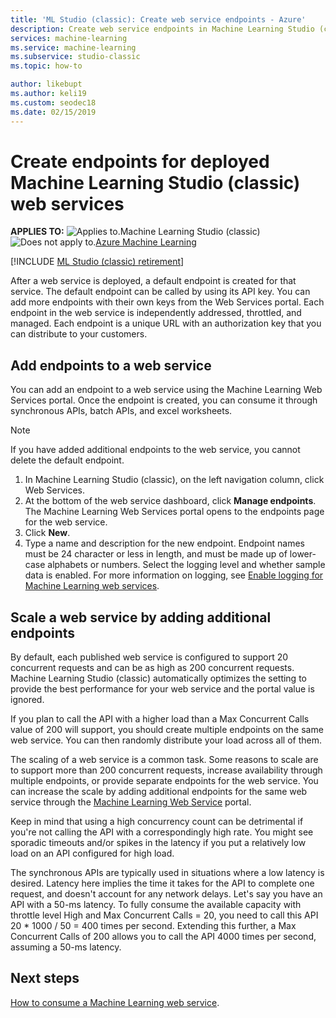 ```yaml
---
title: 'ML Studio (classic): Create web service endpoints - Azure'
description: Create web service endpoints in Machine Learning Studio (classic). Each endpoint in the web service is independently addressed, throttled, and managed.
services: machine-learning
ms.service: machine-learning
ms.subservice: studio-classic
ms.topic: how-to

author: likebupt
ms.author: keli19
ms.custom: seodec18
ms.date: 02/15/2019
---
```

# Create endpoints for deployed Machine Learning Studio (classic) web services

**APPLIES TO:**  ![Applies to.](../../../includes/media/aml-applies-to-skus/yes.png)Machine Learning Studio (classic)   ![Does not apply to.](../../../includes/media/aml-applies-to-skus/no.png)[Azure Machine Learning](../overview-what-is-machine-learning-studio.md#ml-studio-classic-vs-azure-machine-learning-studio)


[!INCLUDE [ML Studio (classic) retirement](../../../includes/machine-learning-studio-classic-deprecation.md)]

After a web service is deployed, a default endpoint is created for that service. The default endpoint can be called by using its API key. You can add more endpoints with their own keys from the Web Services portal.
Each endpoint in the web service is independently addressed, throttled, and managed. Each endpoint is a unique URL with an authorization key that you can distribute to your customers.

## Add endpoints to a web service

You can add an endpoint to a web service using the  Machine Learning Web Services portal. Once the endpoint is created, you can consume it through synchronous APIs, batch APIs, and excel worksheets.

> [!NOTE]
> If you have added additional endpoints to the web service, you cannot delete the default endpoint.

1. In Machine Learning Studio (classic), on the left navigation column, click Web Services.
2. At the bottom of the web service dashboard, click **Manage endpoints**. The Machine Learning Web Services portal opens to the endpoints page for the web service.
3. Click **New**.
4. Type a name and description for the new endpoint. Endpoint names must be 24 character or less in length, and must be made up of lower-case alphabets or numbers. Select the logging level and whether sample data is enabled. For more information on logging, see [Enable logging for Machine Learning web services](web-services-logging.md).

## <a id="scaling"></a> Scale a web service by adding additional endpoints

By default, each published web service is configured to support 20 concurrent requests and can be as high as 200 concurrent requests.  Machine Learning Studio (classic) automatically optimizes the setting to provide the best performance for your web service and the portal value is ignored.

If you plan to call the API with a higher load than a Max Concurrent Calls value of 200 will support, you should create multiple endpoints on the same web service. You can then randomly distribute your load across all of them.

The scaling of a web service is a common task. Some reasons to scale are to support more than 200 concurrent requests, increase availability through multiple endpoints, or provide separate endpoints for the web service. You can increase the scale by adding additional endpoints for the same web service through the [Machine Learning Web Service](https://services.azureml.net/) portal.

Keep in mind that using a high concurrency count can be detrimental if you're not calling the API with a correspondingly high rate. You might see sporadic timeouts and/or spikes in the latency if you put a relatively low load on an API configured for high load.

The synchronous APIs are typically used in situations where a low latency is desired. Latency here implies the time it takes for the API to complete one request, and doesn't account for any network delays. Let's say you have an API with a 50-ms latency. To fully consume the available capacity with throttle level High and Max Concurrent Calls = 20, you need to call this API 20 * 1000 / 50 = 400 times per second. Extending this further, a Max Concurrent Calls of 200 allows you to call the API 4000 times per second, assuming a 50-ms latency.

## Next steps

[How to consume a Machine Learning web service](consume-web-services.md).